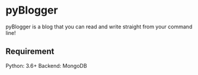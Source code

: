 # pyBlogger

pyBlogger is a blog that you can read and write straight from your command line!

## Requirement

Python: 3.6+
Backend: MongoDB
